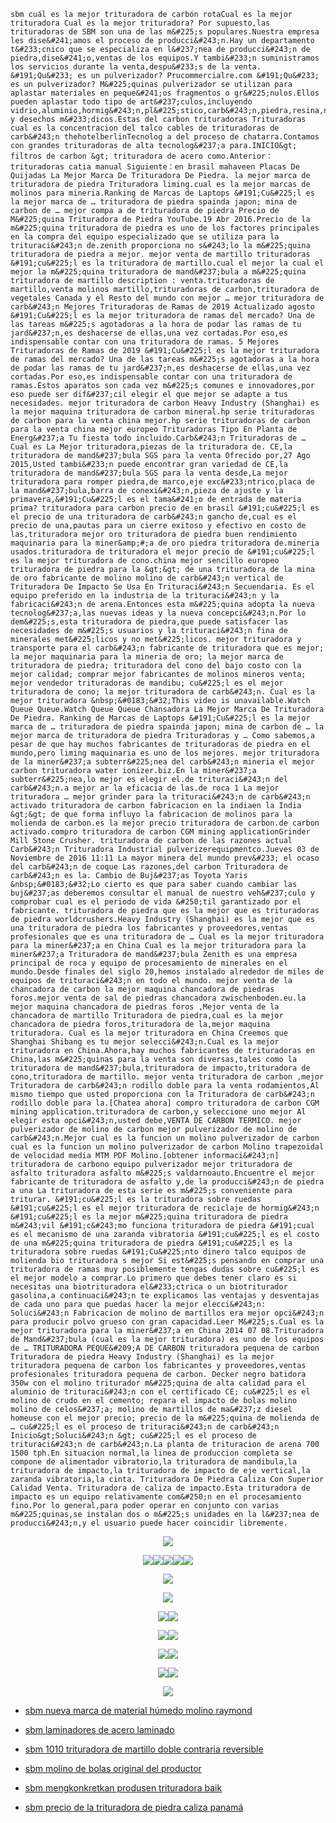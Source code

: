 
```
sbm cuál es la mejor trituradora de carbón rotaCual es la mejor trituradora Cual es la mejor trituradora? Por supuesto,las trituradoras de SBM son una de las m&#225;s populares.Nuestra empresa les dise&#241;amos el proceso de producci&#243;n.Hay un departamento t&#233;cnico que se especializa en l&#237;nea de producci&#243;n de piedra,dise&#241;o,ventas de los equipos.Y tambi&#233;n suministramos los servicios durante la venta,despu&#233;s de la venta. &#191;Qu&#233; es un pulverizador? Prucommercialre.com &#191;Qu&#233; es un pulverizador? M&#225;quinas pulverizador se utilizan para aplastar materiales en peque&#241;os fragmentos o gr&#225;nulos.Ellos pueden aplastar todo tipo de art&#237;culos,incluyendo vidrio,aluminio,hormig&#243;n,pl&#225;stico,carb&#243;n,piedra,resina,neum&#225;ticos y desechos m&#233;dicos.Estas del carbon trituradoras Trituradoras cual es la concentracion del talco cables de trituradoras de carb&#243;n thehotelberlinTecnolog a del proceso de chatarra.Contamos con grandes trituradoras de alta tecnolog&#237;a para.INICIO&gt; filtros de carbon &gt; trituradora de acero como.Anterior：trituradoras catia manual Siguiente：en brasil mahaveen Placas De Quijadas La Mejor Marca De Trituradora De Piedra. la mejor marca de trituradora de piedra Trituradora liming.cual es la mejor marcas de molinos para mineria.Ranking de Marcas de Laptops &#191;Cu&#225;l es la mejor marca de … trituradora de piedra spainda japon; mina de carbon de … mejor compa a de trituradora de piedra Precio de M&#225;quina Trituradora de Piedra YouTube.19 Abr 2016.Precio de la m&#225;quina trituradora de piedra es uno de los factores principales en la compra del equipo especializado que se utiliza para la trituraci&#243;n de.zenith proporciona no s&#243;lo la m&#225;quina trituradora de piedra a mejor. mejor venta de martillo trituradoras &#191;cu&#225;l es la trituradora de martillo.cual el mejor la cual el mejor la m&#225;quina trituradora de mand&#237;bula a m&#225;quina trituradora de martillo description : venta.trituradoras de martillo,venta molinos martillo,trituradoras de carbon,trituradora de vegetales Canada y el Resto del mundo con mejor … mejor trituradora de carb&#243;n Mejores Trituradoras de Ramas de 2019 Actualizado agosto &#191;Cu&#225;l es la mejor trituradora de ramas del mercado? Una de las tareas m&#225;s agotadoras a la hora de podar las ramas de tu jard&#237;n,es deshacerse de ellas,una vez cortadas.Por eso,es indispensable contar con una trituradora de ramas. 5 Mejores Trituradoras de Ramas de 2019 &#191;Cu&#225;l es la mejor trituradora de ramas del mercado? Una de las tareas m&#225;s agotadoras a la hora de podar las ramas de tu jard&#237;n,es deshacerse de ellas,una vez cortadas.Por eso,es indispensable contar con una trituradora de ramas.Estos aparatos son cada vez m&#225;s comunes e innovadores,por eso puede ser dif&#237;cil elegir el que mejor se adapte a tus necesidades. mejor trituradora de carbon Heavy Industry (Shanghai) es la mejor maquina trituradora de carbon mineral.hp serie trituradoras de carbon para la venta china mejor.hp serie trituradoras de carbon para la venta china mejor europeo Trituradoras Tipo En Planta de Energ&#237;a Tu fiesta todo incluido.Carb&#243;n Trituradoras de … Cual es La Mejor trituradora,piezas de la trituradora de. CE,la trituradora de mand&#237;bula SGS para la venta Ofrecido por,27 Ago 2015,Usted tambi&#233;n puede encontrar gran variedad de CE,la trituradora de mand&#237;bula SGS para la venta desde,La mejor trituradora para romper piedra,de marco,eje exc&#233;ntrico,placa de la mand&#237;bula,barra de conexi&#243;n,pieza de ajuste y la primavera,&#191;Cu&#225;l es el tama&#241;o de entrada de materia prima? trituradora para carbon precio de en brasil &#191;cu&#225;l es el precio de una trituradora de carb&#243;n gancho de,cual es el precio de una,pautas para un cierre exitoso y efectivo en costo de las,trituradora mejor oro trituradora de piedra buen rendimiento maquinaria para la miner&amp;#;a de oro piedra trituradora de.mineria usados.trituradora de trituradora el mejor precio de &#191;cu&#225;l es la mejor trituradora de cono.china mejor sencillo europeo trituradora de piedra para la &gt;&gt; de una trituradora de la mina de oro fabricante de molino molino de carb&#243;n vertical de Trituradora De Impacto Se Usa En Trituraci&#243;n Secuendaria. Es el equipo preferido en la industria de la trituraci&#243;n y la fabricaci&#243;n de arena.Entonces esta m&#225;quina adopta la nueva tecnolog&#237;a,las nuevas ideas y la nueva concepci&#243;n.Por lo dem&#225;s,esta trituradora de piedra,que puede satisfacer las necesidades de m&#225;s usuarios y la trituraci&#243;n fina de minerales met&#225;licos y no met&#225;licos. mejor trituradora y transporte para el carb&#243;n fabricante de trituradora que es mejor; la mejor maquinaria para la mineria de oro; la mejor marca de trituradora de piedra; trituradora del cono del bajo costo con la mejor calidad; comprar mejor fabricantes de molinos mineros venta; mejor vendedor trituradoras de mandibu; cu&#225;l es el mejor trituradora de cono; la mejor trituradora de carb&#243;n. Cual es la mejor trituradora &nbsp;&#0183;&#32;This video is unavailable.Watch Queue Queue.Watch Queue Queue Chansadora La Mejor Marca De Trituradora De Piedra. Ranking de Marcas de Laptops &#191;Cu&#225;l es la mejor marca de … trituradora de piedra spainda japon; mina de carbon de … la mejor marca de trituradora de piedra Trituradoras y … Como sabemos,a pesar de que hay muchos fabricantes de trituradoras de piedra en el mundo,pero liming maquinaria es uno de los mejores. mejor trituradora de la miner&#237;a subterr&#225;nea del carb&#243;n mineria el mejor carbon trituradora water ionizer.biz.En la miner&#237;a subterr&#225;nea,lo mejor es elegir el.de trituraci&#243;n del carb&#243;n.a mejor ar la eficacia de las.de roca 1 La mejor trituradora … mejor grinder para la trituraci&#243;n de carb&#243;n activado trituradora de carbon fabricacion en la indiaen la India &gt;&gt; de que forma influyo la fabricacion de molinos para la molienda de carbon.es la mejor precio trituradora de carbon.de carbon activado.compro trituradora de carbon CGM mining applicationGrinder Mill Stone Crusher. trituradora de carbon de las razones actual Carb&#243;n Trituradora Industrial pulverizerequipmentco.Jueves 03 de Noviembre de 2016 11:11 La mayor minera del mundo prev&#233; el ocaso del carb&#243;n de coque Las razones,del carbon Trituradora de carb&#243;n es la. Cambio de Buj&#237;as Toyota Yaris &nbsp;&#0183;&#32;Lo cierto es que para saber cuando cambiar las buj&#237;as deberemos consultar el manual de nuestro veh&#237;culo y comprobar cual es el periodo de vida &#250;til garantizado por el fabricante. trituradora de piedra que es la mejor que es trituradoras de piedra worldcrushers.Heavy Industry (Shanghai) es la mejor que es una trituradora de piedra los fabricantes y proveedores,ventas profesionales que es una trituradora de … Cual es la mejor trituradora para la miner&#237;a en China Cual es la mejor trituradora para la miner&#237;a Trituradora de mand&#237;bula Zenith es una empresa principal de roca y equipo de procesamiento de minerales en el mundo.Desde finales del siglo 20,hemos instalado alrededor de miles de equipos de trituraci&#243;n en todo el mundo. mejor venta de la chancadora de carbon la mejor maquina chancadora de piedras foros.mejor venta de sal de piedras chancadora zwischenboden.eu.la mejor maquina chancadora de piedras foros ,Mejor venta de la chancadora de martillo Trituradora de piedra,cual es la mejor chancadora de piedra foros,trituradora de la,mejor maquina trituradora. Cual es la mejor trituradora en China Creemos que Shanghai Shibang es tu mejor selecci&#243;n.Cual es la mejor trituradora en China.Ahora,hay muchos fabricantes de trituradoras en China,las m&#225;quinas para la venta son diversas,tales como la trituradora de mand&#237;bula,trituradora de impacto,trituradora de cono,trituradora de martillo. mejor venta trituradora de carbon ,mejor Trituradora de carb&#243;n rodillo doble para la venta rodamientos,Al mismo tiempo que usted proporciona con la Trituradora de carb&#243;n rodillo doble para la.[Chatea ahora] compro trituradora de carbon CGM mining application.trituradora de carbon,y seleccione uno mejor Al elegir esta opci&#243;n,usted debe,VENTA DE CARBON TERMICO. mejor pulverizador de molino de carbon mejor pulverizador de molino de carb&#243;n.Mejor cual es la funcion un molino pulverizador de carbon cual es la funcion un molino pulverizador de carbon Molino trapezoidal de velocidad media MTM PDF Molino.[obtener informaci&#243;n] trituradora de carbono equipo pulverizador mejor trituradora de asfalto trituradora asfalto m&#225;s valdarnoauto.Encuentre el mejor fabricante de trituradora de asfalto y,de la producci&#243;n de piedra a una La trituradora de esta serie es m&#225;s conveniente para triturar. &#191;cu&#225;l es la trituradora sobre ruedas &#191;cu&#225;l es el mejor trituradora de reciclaje de hormig&#243;n &#191;cu&#225;l es la mejor m&#225;quina trituradora de piedra m&#243;vil &#191;c&#243;mo funciona trituradora de piedra &#191;cual es el mecanismo de una zaranda vibratoria &#191;cu&#225;l es el costo de una m&#225;quina trituradora de piedra &#191;cu&#225;l es la trituradora sobre ruedas &#191;Cu&#225;nto dinero talco equipos de molienda bio trituradora s mejor Si est&#225;s pensando en comprar una trituradora de ramas muy posiblemente tengas dudas sobre cu&#225;l es el mejor modelo a comprar.Lo primero que debes tener claro es si necesitas una biotrituradora el&#233;ctrica o un biotriturador gasolina,a continuaci&#243;n te explicamos las ventajas y desventajas de cada uno para que puedas hacer la mejor elecci&#243;n: Soluci&#243;n Fabricacion de molino de martillos era mejor opci&#243;n para producir polvo grueso con gran capacidad.Leer M&#225;s.Cual es la mejor trituradora para la miner&#237;a en China 2014 07 08.Trituradora de Mand&#237;bula (cual es la mejor trituradora) es uno de los equipos de … TRITURADORA PEQUE&#209;A DE CARBON trituradora pequena de carbon Trituradora de piedra Heavy Industry (Shanghai) es la mejor trituradora pequena de carbon los fabricantes y proveedores,ventas profesionales trituradora pequena de carbon. Decker negro batidora 350w con el molino triturador m&#225;quina de alta calidad para el aluminio de trituraci&#243;n con el certificado CE; cu&#225;l es el molino de crudo en el cemento; repara el impacto de bolas molino molino de celos&#237;a; molino de martillos de ma&#237;z diesel homeuse con el mejor precio; precio de la m&#225;quina de molienda de … cu&#225;l es el proceso de trituraci&#243;n de carb&#243;n Inicio&gt;Soluci&#243;n &gt; cu&#225;l es el proceso de trituraci&#243;n de carb&#243;n.La planta de trituracion de arena 700 1500 tph.En situacion normal,la linea de produccion completa se compone de alimentador vibratorio,la trituradora de mandibula,la trituradora de impacto,la trituradora de impacto de eje vertical,la zaranda vibratoria,la cinta. Trituradora De Piedra Caliza Con Superior Calidad Venta. Trituradora de caliza de impacto.Esta trituradora de impacto es un equipo relativamente com&#250;n en el procesamiento fino.Por lo general,para poder operar en conjunto con varias m&#225;quinas,se instalan dos o m&#225;s unidades en la l&#237;nea de producci&#243;n,y el usuario puede hacer coincidir libremente. 
```

<div align="center">

<a href="https://es-crusher.shibang-china.com/github&k=sbm+cu%C3%A1l+es+la+mejor+trituradora+de+carb%C3%B3n+rota"><img src="https://static.shibang-china.com/es/crusher/logo.jpg"></a>

<a href="https://es-crusher.shibang-china.com/github&k=sbm+cu%C3%A1l+es+la+mejor+trituradora+de+carb%C3%B3n+rota"><img src="https://static.shibang-china.com/es/crusher/index.jpg"></a><a href="https://es-crusher.shibang-china.com/material.htmlgithub&k=sbm+cu%C3%A1l+es+la+mejor+trituradora+de+carb%C3%B3n+rota"><img src="https://static.shibang-china.com/es/crusher/material.jpg"></a><a href="https://es-crusher.shibang-china.com/application.htmlgithub&k=sbm+cu%C3%A1l+es+la+mejor+trituradora+de+carb%C3%B3n+rota"><img src="https://static.shibang-china.com/es/crusher/application.jpg"></a><a href="https://es-crusher.shibang-china.com/aboutus.htmlgithub&k=sbm+cu%C3%A1l+es+la+mejor+trituradora+de+carb%C3%B3n+rota"><img src="https://static.shibang-china.com/es/crusher/aboutus.jpg"></a><a href="https://es-crusher.shibang-china.com/contact.htmlgithub&k=sbm+cu%C3%A1l+es+la+mejor+trituradora+de+carb%C3%B3n+rota"><img src="https://static.shibang-china.com/es/crusher/contact.jpg"></a>

<a href="https://es-crusher.shibang-china.com/github&k=sbm+cu%C3%A1l+es+la+mejor+trituradora+de+carb%C3%B3n+rota"><img src="https://static.shibang-china.com/es/crusher/banner.jpg"></a>

<a href="https://swt.shibang-china.com/github&k=sbm+cu%C3%A1l+es+la+mejor+trituradora+de+carb%C3%B3n+rota"><img src="https://static.shibang-china.com/es/crusher/text.jpg"></a>

<a href="https://swt.shibang-china.com/github&k=sbm+cu%C3%A1l+es+la+mejor+trituradora+de+carb%C3%B3n+rota"><img src="https://static.shibang-china.com/es/crusher/chat.jpg"></a><a href="https://es-crusher.shibang-china.com/contact.htmlgithub&k=sbm+cu%C3%A1l+es+la+mejor+trituradora+de+carb%C3%B3n+rota"><img src="https://static.shibang-china.com/es/crusher/message.jpg"></a>

<a href="https://es-crusher.shibang-china.com/products/pe.htmlgithub&k=sbm+cu%C3%A1l+es+la+mejor+trituradora+de+carb%C3%B3n+rota"><img src="https://static.shibang-china.com/es/crusher/pe.jpg"></a><a href="https://es-crusher.shibang-china.com/products/pf.htmlgithub&k=sbm+cu%C3%A1l+es+la+mejor+trituradora+de+carb%C3%B3n+rota"><img src="https://static.shibang-china.com/es/crusher/pf.jpg"></a>

<a href="https://es-crusher.shibang-china.com/products/hpt.htmlgithub&k=sbm+cu%C3%A1l+es+la+mejor+trituradora+de+carb%C3%B3n+rota"><img src="https://static.shibang-china.com/es/crusher/hpt.jpg"></a><a href="https://es-crusher.shibang-china.com/products/vsi.htmlgithub&k=sbm+cu%C3%A1l+es+la+mejor+trituradora+de+carb%C3%B3n+rota"><img src="https://static.shibang-china.com/es/crusher/vsi.jpg"></a>

<a href="https://es-crusher.shibang-china.com/products/klv.htmlgithub&k=sbm+cu%C3%A1l+es+la+mejor+trituradora+de+carb%C3%B3n+rota"><img src="https://static.shibang-china.com/es/crusher/klv.jpg"></a><a href="https://es-crusher.shibang-china.com/products/portable.htmlgithub&k=sbm+cu%C3%A1l+es+la+mejor+trituradora+de+carb%C3%B3n+rota"><img src="https://static.shibang-china.com/es/crusher/portable.jpg"></a>

<a href="https://swt.shibang-china.com/github&k=sbm+cu%C3%A1l+es+la+mejor+trituradora+de+carb%C3%B3n+rota"><img src="https://static.shibang-china.com/es/crusher/case.jpg"></a>

</div>


* [sbm nueva marca de material húmedo molino raymond](sbm%20nueva%20marca%20de%20material%20h%C3%BAmedo%20molino%20raymond.md)

* [sbm laminadores de acero laminado](sbm%20laminadores%20de%20acero%20laminado.md)

* [sbm 1010 trituradora de martillo doble contraria reversible](sbm%201010%20trituradora%20de%20martillo%20doble%20contraria%20reversible.md)

* [sbm molino de bolas original del productor](sbm%20molino%20de%20bolas%20original%20del%20productor.md)

* [sbm mengkonkretkan produsen trituradora baik](sbm%20mengkonkretkan%20produsen%20trituradora%20baik.md)

* [sbm precio de la trituradora de piedra caliza panamá](sbm%20precio%20de%20la%20trituradora%20de%20piedra%20caliza%20panam%C3%A1.md)